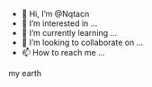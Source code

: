 - 👋 Hi, I’m @Nqtacn
- 👀 I’m interested in ...
- 🌱 I’m currently learning ...
- 💞️ I’m looking to collaborate on ...
- 📫 How to reach me ...

<!---
Nqtacn/Nqtacn is a ✨ special ✨ repository because its `README.md` (this file) appears on your GitHub profile.
You can click the Preview link to take a look at your changes.
--->
my earth 
